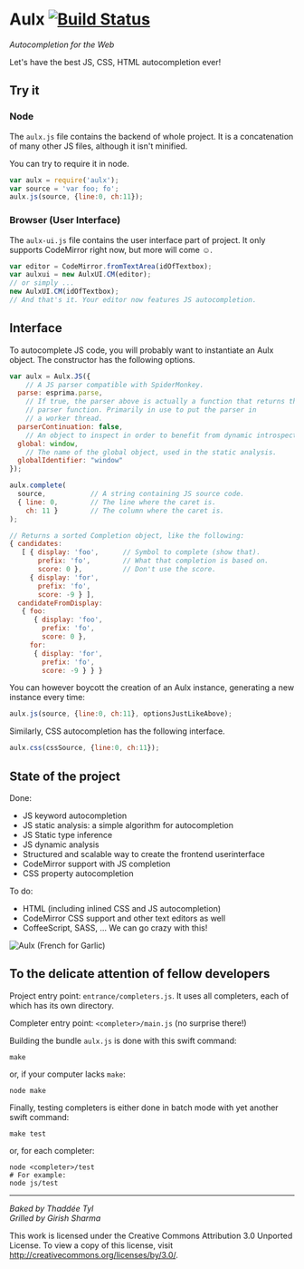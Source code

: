 # Aulx [![Build Status](https://travis-ci.org/espadrine/aulx.png)](https://travis-ci.org/espadrine/aulx)


*Autocompletion for the Web*

Let's have the best JS, CSS, HTML autocompletion ever!

## Try it

### Node
The `aulx.js` file contains the backend of whole project. It is a concatenation
of many other JS files, although it isn't minified.

You can try to require it in node.

```javascript
var aulx = require('aulx');
var source = 'var foo; fo';
aulx.js(source, {line:0, ch:11});
```

### Browser (User Interface)
The `aulx-ui.js` file contains the user interface part of project. It only
supports CodeMirror right now, but more will come ☺.

```javascript
var editor = CodeMirror.fromTextArea(idOfTextbox);
var aulxui = new AulxUI.CM(editor);
// or simply ...
new AulxUI.CM(idOfTextbox);
// And that's it. Your editor now features JS autocompletion.
```

## Interface

To autocomplete JS code, you will probably want to instantiate an Aulx object.
The constructor has the following options.

```javascript
var aulx = Aulx.JS({
    // A JS parser compatible with SpiderMonkey.
  parse: esprima.parse,
    // If true, the parser above is actually a function that returns the
    // parser function. Primarily in use to put the parser in
    // a worker thread.
  parserContinuation: false,
    // An object to inspect in order to benefit from dynamic introspection.
  global: window,
    // The name of the global object, used in the static analysis.
  globalIdentifier: "window"
});

aulx.complete(
  source,           // A string containing JS source code.
  { line: 0,        // The line where the caret is.
    ch: 11 }        // The column where the caret is.
);

// Returns a sorted Completion object, like the following:
{ candidates:
   [ { display: 'foo',      // Symbol to complete (show that).
       prefix: 'fo',        // What that completion is based on.
       score: 0 },          // Don't use the score.
     { display: 'for',
       prefix: 'fo',
       score: -9 } ],
  candidateFromDisplay:
   { foo:
      { display: 'foo',
        prefix: 'fo',
        score: 0 },
     for:
      { display: 'for',
        prefix: 'fo',
        score: -9 } } }
```

You can however boycott the creation of an Aulx instance, generating a new
instance every time:

```javascript
aulx.js(source, {line:0, ch:11}, optionsJustLikeAbove);
```

Similarly, CSS autocompletion has the following interface.

```javascript
aulx.css(cssSource, {line:0, ch:11});
```

## State of the project

Done:

- JS keyword autocompletion
- JS static analysis: a simple algorithm for autocompletion
- JS Static type inference
- JS dynamic analysis
- Structured and scalable way to create the frontend userinterface
- CodeMirror support with JS completion
- CSS property autocompletion

To do:

- HTML (including inlined CSS and JS autocompletion)
- CodeMirror CSS support and other text editors as well
- CoffeeScript, SASS, … We can go crazy with this!


![Aulx (French for Garlic)](http://upload.wikimedia.org/wikipedia/commons/thumb/f/fb/Allium_sativum._Restra_de_allos_de_Oroso-_Galiza.jpg/640px-Allium_sativum._Restra_de_allos_de_Oroso-_Galiza.jpg "Photographer: Luis Miguel Bugallo Sánchez")


## To the delicate attention of fellow developers

Project entry point: `entrance/completers.js`.
It uses all completers, each of which has its own directory.

Completer entry point: `<completer>/main.js` (no surprise there!)

Building the bundle `aulx.js` is done with this swift command:

    make

or, if your computer lacks `make`:

    node make

Finally, testing completers is either done in batch mode with yet another
swift command:

    make test

or, for each completer:

    node <completer>/test
    # For example:
    node js/test

----

*Baked by Thaddée Tyl  
Grilled by Girish Sharma*

This work is licensed under the Creative Commons Attribution 3.0 Unported
License. To view a copy of this license, visit
http://creativecommons.org/licenses/by/3.0/.
